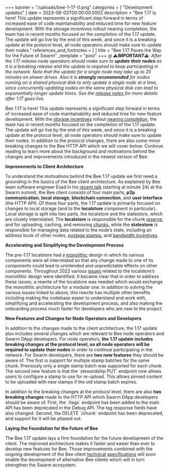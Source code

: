 +++
banner = "/uploads/bee-1-17-0.png"
categories = [ "Development updates" ]
date = 2023-08-03T00:00:00.000Z
description = "Bee 1.17 is here! This update represents a significant step forward in terms of increased ease of code maintainability and reduced time for new feature development. With the storage incentives rollout nearing completion, the team has in recent months focused on the completion of the 1.17 update. The update will go live by the end of this week, and since it is a breaking update at the protocol level, all node operators should make sure to update their nodes."
references_and_footnotes = [ ]
title = "Bee 1.17 Paves the Way for the Future of Swarm"
_template = "post"
+++
gi
***⚠️IMPORTANT⚠️**: After the 1.17 release node operators should make sure to **update their nodes** as it is a breaking release and the update is required to keep participating in the network. Note that the update for a single
node may take up to 25 minutes on slower drives. Also it is **strongly
recommended** for nodes running on a shared physical disk to only update
a single node at a time, since concurrently updating nodes on the same
physical disk can lead to exponentially longer update times. See the
[<u>release notes</u>](https://github.com/ethersphere/bee/releases) for
more details after 1.17 goes live.*

Bee 1.17 is here! This update represents a significant step forward in
terms of increased ease of code maintainability and reduced time for new
feature development. With the [<u>storage
incentives</u>](https://blog.ethswarm.org/foundation/2022/the-mechanics-of-swarm-networks-storage-incentives/)
rollout [<u>nearing
completion</u>](https://blog.ethswarm.org/foundation/2023/postage-stamp-price-increases-as-swarm-network-reaches-milestone-of-self-sustainability/),
the team has in recent months focused on the completion of the 1.17
update. The update will go live by the end of this week, and since it is
a breaking update at the protocol level, all node operators should make
sure to update their nodes. In addition to the protocol changes, there
are also some minor breaking changes to the Bee HTTP API which we will
cover below. Continue reading to learn more about the background and
motivations behind the changes and improvements introduced in the newest
version of Bee.

**Improvements to Client Architecture**

To understand the motivations behind the Bee 1.17 update we first need a
grounding in the basics of the Bee client architecture. As explained by
Bee team software engineer Esad in his [<u>recent
talk</u>](https://streamyard.com/3tb38vbzv3jv) (starting at minute 24)
at the Swarm summit, the Bee client consists of four main parts, **p2p
communication**, **local storage**, **blockchain connection**, and
**user interface** (the HTTP API). Of these four parts, the 1.17 update
is primarily focused on changes to local storage (and to the
**localstore** component in particular). Local storage is split into two
parts, the localstore and the statestore, which are closely
interrelated. The **localstore** is responsible for the chunk
[<u>reserve</u>](https://docs.ethswarm.org/docs/learn/technology/incentives#storage-incentives),
and for uploading, caching, and removing
[<u>chunks</u>](https://docs.ethswarm.org/docs/learn/technology/disc#chunks),
while the **statestore** is responsible for managing data related to the
node’s state, including an address book of other nodes, [<u>postage
stamps</u>](https://docs.ethswarm.org/docs/learn/technology/contracts/postage-stamp),
and [<u>bandwidth
incentives</u>](https://docs.ethswarm.org/docs/learn/technology/incentives#bandwidth-incentives-swap).

**Accelerating and Simplifying the Development Process**

The pre-1.17 localstore had a
[<u>monolithic</u>](https://en.wikipedia.org/wiki/Monolithic_application)
design in which its various components were all interrelated so that any
change made to one of its components could lead to unintended and
unpredictable effects on other components. Throughout 2022 various
[<u>issues</u>](https://github.com/ethersphere/bee-backlog/issues/41)
related to the localstore’s monolithic design were identified. It became
clear that in order to address these issues, a rewrite of the localstore
was needed which would exchange the monolithic architecture for a
modular one. In addition to solving the various issues linked to above,
this rewrite has multiple other benefits including making the codebase
easier to understand and work with, simplifying and accelerating the
development process, and also making the onboarding process much faster
for developers who are new to the project.

**New Features and Changes for Node Operators and Developers**

In addition to the changes made to the client architecture, the 1.17
update also includes several changes which are relevant to Bee node
operators and Swarm DApp developers. For node operators, **the 1.17
update includes breaking changes at the protocol level, so all node
operators will be required to update their nodes** in order to continue
participating in the network. For Swarm developers, there are **two new
features** they should be aware of. The first is support for multiple
stamp batches for the same chunk. Previously only a single stamp batch
was supported for each chunk. The second new feature is that the
\`stewardship PUT\` endpoint now allows users to configure a stamp to
use for re-upload. This allows pinned content to be uploaded with new
stamps if the old stamp batch expires.

In addition to the breaking changes at the protocol level, there are
also **two breaking changes** made to the HTTP API which Swarm DApp
developers should be aware of. First, the \`/tags\` endpoint has been
added to the main API has been deprecated in the Debug API. The tag
response fields have also changed. Second, the DELETE \`/chunk\`
endpoint has been deprecated, and support for it will be phased out.

**Laying the Foundation for the Future of Bee**

The Bee 1.17 update lays a firm foundation for the future development of
the client. The improved architecture makes it faster and easier than
ever to develop new features for Bee. Those improvements combined with
the ongoing development of the Bee client
[<u>technical</u>](https://github.com/ethersphere/bee-docs/tree/feat-protocols-spec-2)
[<u>specifications</u>](https://github.com/ethersphere/specs) will soon
enable the development of alternative Bee clients which will in turn
strengthen the Swarm ecosystem.
